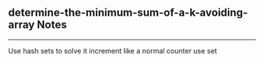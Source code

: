 <h2>determine-the-minimum-sum-of-a-k-avoiding-array Notes</h2><hr>Use hash sets to solve it
increment like a normal counter
use set